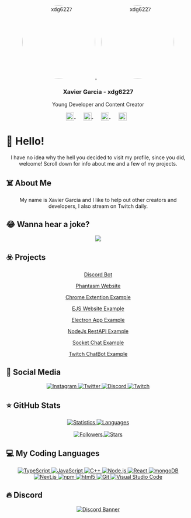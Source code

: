 <div align="center">
   <a href="https://github.com/xdg6227">
   <img src="https://cdn.discordapp.com/attachments/833458360350670848/844949444125392906/circle-cropped.png" alt="xdg6227" width="200" style="border-radius:50%;" >
   </a>
   &nbsp;&nbsp;
   <a href="https://github.com/xdg6227">
   <img src="https://cdn.discordapp.com/attachments/833458360350670848/844949778202624050/circle-cropped_2.png" alt="xdg6227" width="200" style="border-radius:50%;" >
   </a>
   <h3>Xavier Garcia - xdg6227</h3>
   <p>Young Developer and Content Creator</p>
   <p>
      <a href="https://discord.gg/BPpB4EKngN" target="_blank" style='margin-right:10px'>
      <img width="22" height="22" align="center" src="https://www.iconsdb.com/icons/preview/white/discord-xxl.png" alt="Discord" />
      </a>
      &nbsp;&nbsp;
      <a href="https://github.com/xdg6227" target="_blank" style='margin-right:10px'>
      <img width="22" height="22" align="center" src="https://www.iconsdb.com/icons/preview/white/github-9-xxl.png" alt="GitHub" />
      </a>
      &nbsp;&nbsp;
      <a href="https://twitch.tv/night_crown_" target="_blank" style='margin-right:10px'>
      <img width="22" height="22" align="center" src="https://www.iconsdb.com/icons/preview/white/twitch-tv-xxl.png" alt="Twitch" />
      </a>
      &nbsp;&nbsp;
      <a href="mailto:xdg6227@gmail.com" target="_blank" style='margin-right:10px;'>
      <img width="22" height="22" align="center" src="https://www.iconsdb.com/icons/preview/white/mail-xxl.png" alt="Email" />
      </a>
   </p>
</div>

# 👋 Hello!
<div align="center">
   I have no idea why the hell you decided to visit my profile, since you did, welcome! Scroll down for info about me and a few of my projects.
</div>

## ☠️ About Me
<div align="center">
   My name is Xavier Garcia and I like to help out other creators and developers, I also stream on Twitch daily.
</div>

## 😂 Wanna hear a joke?
<div align="center">
   <a href="https://github.com/ABSphreak/readme-jokes">
   <img src="https://readme-jokes.vercel.app/api?bgColor=%2323272a&borderColor=%232c2f33&qColor=%23fff&aColor=%237289da&textColor=%23fff&codeColor=%2399aab5">   
   </a>
</div>

## ☣️ Projects
<div align="center">
   
[Discord Bot](https://github.com/xdg6227/discord-bot)

[Phantasm Website](https://github.com/xdg6227/phantasm-website)

[Chrome Extention Example](https://github.com/xdg6227/chrome-extention-example)

[EJS Website Example](https://github.com/xdg6227/ejs-website-example)

[Electron App Example](https://github.com/xdg6227/electron-app-example)

[NodeJs RestAPI Example](https://github.com/xdg6227/nodejs-restapi-example)

[Socket Chat Example](https://github.com/xdg6227/socket-chat-example)

[Twitch ChatBot Example](https://github.com/xdg6227/twitch-chatbot-example)
</div>

## 📱 Social Media
<div align="center">
   <a href="https://instagram.com/onyx6227">
   <img alt="Instagram" src="https://img.shields.io/badge/Instagram-onyx6227-ff69b4" />
   </a>
   <a href="https://twitter.com/onyx6227">
   <img alt="Twitter" src="https://img.shields.io/badge/Twitter-onyx6227-%2300acee" />
   </a>
   <a href="https://discord.com/">
   <img alt="Discord" src="https://img.shields.io/badge/Discord-ONYX6227%230001-%237289da" />
   </a>
   <a href="https://twitch.tv/night_crown_">
   <img alt="Twitch" src="https://img.shields.io/badge/Twitch-Night__Crown__-%236441a5" />
   </a>
</div>

## ⭐ GitHub Stats
<div align="center">
   <a href="https://github.com/anuraghazra/github-readme-stats">
   <img src="https://github-readme-stats.vercel.app/api?username=xdg6227&show_icons=true&theme=midnight-purple&include_all_commits=true&hide_title=true" alt="Statistics" />
   <img src="https://github-readme-stats.vercel.app/api/top-langs/?username=xdg6227&show_icons=true&theme=midnight-purple&layout=compact" alt="Languages" />
   </a>
   <p>
      <a href="https://github.com/anuraghazra/github-readme-stats">
      <img align="center" src="https://img.shields.io/github/followers/xdg6227?style=social" alt="Followers" />
      <img align="center" src="https://img.shields.io/github/stars/xdg6227?style=social" alt="Stars" />
      </a>
   </p>
</div>

## 💻 My Coding Languages
<div align="center">
   <a href="https://www.typescriptlang.org/">
   <img alt="TypeScript" src="https://img.shields.io/badge/-TypeScript-007acc?style=flat-square&logo=typescript&logoColor=white" />
   </a>
   <a href="https://www.javascript.com/">
   <img alt="JavaScript" src="https://img.shields.io/badge/-JavaScript-edb200?style=flat-square&logo=javascript&logoColor=white" />
   </a>
   <a href="https://www.cplusplus.com/">
   <img alt="C++" src="https://img.shields.io/badge/-C++-31429b?style=flat-square&logo=c%2B%2B&logoColor=white" />
   </a>
   <a href="https://nodejs.org/en/">
   <img alt="Node.js" src="https://img.shields.io/badge/-Node.js-43853d?style=flat-square&logo=Node.js&logoColor=white" />
   </a>
   <a href="https://reactjs.org/">
   <img alt="React" src="https://img.shields.io/badge/-React-45b8d8?style=flat-square&logo=react&logoColor=white" />
   </a>
   <a href="https://www.mongodb.com/">
   <img alt="mongoDB" src="https://img.shields.io/badge/-mongoDB-4fb23f?style=flat-square&logo=mongodb&logoColor=white" />
   </a>
   <a href="https://nextjs.org/">
   <img alt="Next.js" src="https://img.shields.io/badge/-Next.js-000000?style=flat-square&logo=Next.js&logoColor=white" />
   </a>
   <a href="https://www.npmjs.com/">
   <img alt="npm" src="https://img.shields.io/badge/-NPM-CB3837?style=flat-square&logo=npm&logoColor=white" />
   </a>
   <a href="https://html.com/">
   <img alt="html5" src="https://img.shields.io/badge/-HTML5-E34F26?style=flat-square&logo=html5&logoColor=white" />
   </a>
   <a href="https://git-scm.com/">
   <img alt="Git" src="https://img.shields.io/badge/-Git-f05033?style=flat-square&logo=git&logoColor=white" />
   </a>
   <a href="https://code.visualstudio.com/">
   <img alt="Visual Studio Code" src="https://img.shields.io/badge/-Visual Studio Code-007ACC?style=flat-square&logo=visual-studio-code&logoColor=white" />
   </a>
</div>

## 🔥 Discord
<div align="center">
   <a href="https://discord.gg/BPpB4EKngN">
      <img src="https://discordapp.com/api/guilds/758015539472891935/widget.png?style=banner2" alt="Discord Banner"/>
   </a>
</div>
